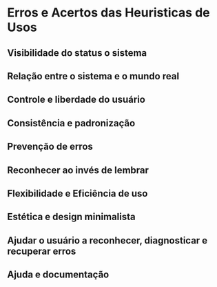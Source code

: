 # Erros e Acertos das Heuristicas de Usos
## Visibilidade do status o sistema

## Relação entre o sistema e o mundo real

## Controle e liberdade do usuário

## Consistência e padronização

## Prevenção de erros

## Reconhecer ao invés de lembrar
## Flexibilidade e Eficiência de uso
## Estética e design minimalista
## Ajudar o usuário a reconhecer, diagnosticar e recuperar erros
## Ajuda e documentação
